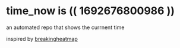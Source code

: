 # time_now is (( 1692676800986 ))

an automated repo that shows the currnent time

inspired by [breakingheatmap](https://github.com/breakingheatmap/breakingheatmap)